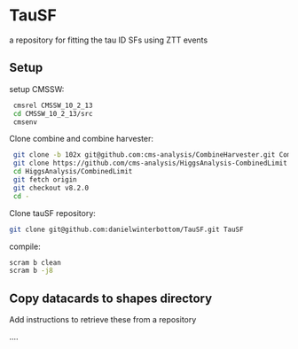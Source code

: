 # TauSF
a repository for fitting the tau ID SFs using ZTT events

## Setup

setup CMSSW:

```bash
 cmsrel CMSSW_10_2_13
 cd CMSSW_10_2_13/src
 cmsenv
``` 
Clone combine and combine harvester:

```bash
 git clone -b 102x git@github.com:cms-analysis/CombineHarvester.git CombineHarvester
 git clone https://github.com/cms-analysis/HiggsAnalysis-CombinedLimit.git HiggsAnalysis/CombinedLimit
 cd HiggsAnalysis/CombinedLimit
 git fetch origin
 git checkout v8.2.0
 cd -
```

Clone tauSF repository:

```bash
git clone git@github.com:danielwinterbottom/TauSF.git TauSF
```

compile:

```bash
scram b clean
scram b -j8
``` 

## Copy datacards to shapes directory

Add instructions to retrieve these from a repository

....

 
